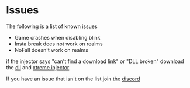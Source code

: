 # Issues

The following is a list of known issues

  - Game crashes when disabling blink
  - Insta break does not work on realms
  - NoFall doesn't work on realms

if the injector says "can't find a download link" or "DLL broken" download the [dll](https://horion.download/dll) and [xtreme injector](https://www.unknowncheats.me/forum/downloads.php?do=file&id=21570&act=down&actionhash=1639347436-42eecac7227064b0601d22c3ff1b1425a2056af7)

If you have an issue that isn't on the list join the [discord](https://discord.gg/horion)

